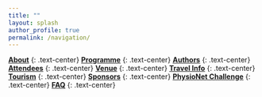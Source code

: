 ```yaml
---
title: ""
layout: splash
author_profile: true
permalink: /navigation/
---
```

<a name="top"></a>

<i class="fas fa-fw fa-home"></i>  **[About](../about/)**
{: .text-center}
<i class="fas fa-fw fa-list"></i>  **[Programme](../programme/)**
{: .text-center}
<i class="fas fa-fw fa-user"></i>  **[Authors](../authors/)**
{: .text-center}
<i class="fas fa-fw fa-sticky-note"></i>  **[Attendees](../attendees/)**
{: .text-center}
<i class="fas fa-fw fa-building"></i>  **[Venue](../venue/)**
{: .text-center}
<i class="fas fa-fw fa-globe-americas"></i>  **[Travel Info](../travel/)**
{: .text-center}
<i class="fas fa-fw fa-tree"></i>  **[Tourism](../tourism/)**
{: .text-center}
<i class="fas fa-fw fa-money-bill"></i>  **[Sponsors](../sponsors/)**
{: .text-center}
<i class="fas fa-fw fa-puzzle-piece"></i>  **[PhysioNet Challenge](../challenge/)**
{: .text-center}
<i class="fas fa-fw fa-question"></i>  **[FAQ](../faq/)**
{: .text-center}


